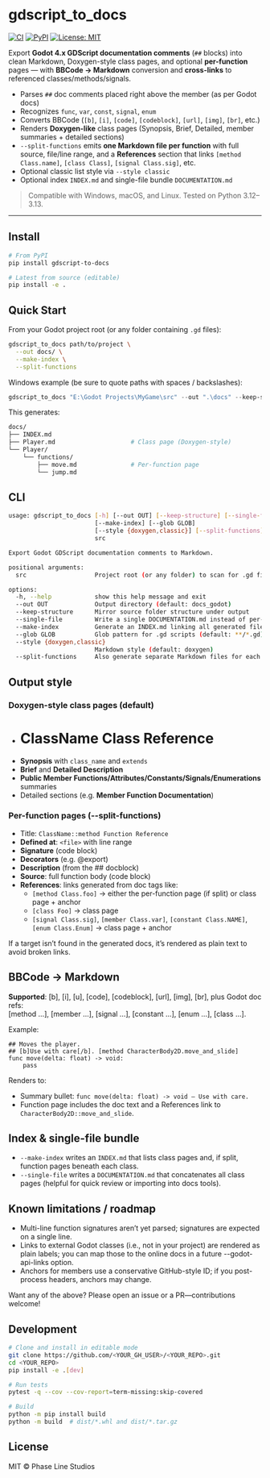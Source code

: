 # gdscript_to_docs

[![CI](https://github.com/phaseLineStudios/gdscript_to_docs/actions/workflows/ci.yml/badge.svg)](https://github.com/phaseLineStudios/gdscript_to_docs/actions/workflows/ci.yml)
[![PyPI](https://img.shields.io/pypi/v/gdscript-to-docs.svg)](https://pypi.org/project/gdscript-to-docs/)
[![License: MIT](https://img.shields.io/badge/License-MIT-blue.svg)](#license)

Export **Godot 4.x GDScript documentation comments** (`##` blocks) into clean Markdown, Doxygen-style class pages, and optional **per-function** pages — with **BBCode → Markdown** conversion and **cross-links** to referenced classes/methods/signals.

- Parses `##` doc comments placed right above the member (as per Godot docs)
- Recognizes `func`, `var`, `const`, `signal`, `enum`
- Converts BBCode (`[b]`, `[i]`, `[code]`, `[codeblock]`, `[url]`, `[img]`, `[br]`, etc.)
- Renders **Doxygen-like** class pages (Synopsis, Brief, Detailed, member summaries + detailed sections)
- `--split-functions` emits **one Markdown file per function** with full source, file/line range, and a **References** section that links `[method Class.name]`, `[class Class]`, `[signal Class.sig]`, etc.
- Optional classic list style via `--style classic`
- Optional index `INDEX.md` and single-file bundle `DOCUMENTATION.md`

> Compatible with Windows, macOS, and Linux. Tested on Python 3.12–3.13.

---

## Install

```bash
# From PyPI
pip install gdscript-to-docs

# Latest from source (editable)
pip install -e .
```

## Quick Start
From your Godot project root (or any folder containing `.gd` files):
```bash
gdscript_to_docs path/to/project \
  --out docs/ \
  --make-index \
  --split-functions
```

Windows example (be sure to quote paths with spaces / backslashes):
```powershell
gdscript_to_docs "E:\Godot Projects\MyGame\src" --out ".\docs" --keep-structure --make-index --split-functions
```

This generates:
```bash
docs/
├── INDEX.md
├── Player.md                     # Class page (Doxygen-style)
└── Player/
    └── functions/
        ├── move.md               # Per-function page
        └── jump.md
```

## CLI
```bash
usage: gdscript_to_docs [-h] [--out OUT] [--keep-structure] [--single-file]
                        [--make-index] [--glob GLOB]
                        [--style {doxygen,classic}] [--split-functions]
                        src

Export Godot GDScript documentation comments to Markdown.

positional arguments:
  src                   Project root (or any folder) to scan for .gd files

options:
  -h, --help            show this help message and exit
  --out OUT             Output directory (default: docs_godot)
  --keep-structure      Mirror source folder structure under output
  --single-file         Write a single DOCUMENTATION.md instead of per-script files
  --make-index          Generate an INDEX.md linking all generated files
  --glob GLOB           Glob pattern for .gd scripts (default: **/*.gd)
  --style {doxygen,classic}
                        Markdown style (default: doxygen)
  --split-functions     Also generate separate Markdown files for each function
```

## Output style
### Doxygen-style class pages (default)
- # ClassName Class Reference
- **Synopsis** with `class_name` and `extends`
- **Brief** and **Detailed Description**
- **Public Member Functions/Attributes/Constants/Signals/Enumerations** summaries
- Detailed sections (e.g. **Member Function Documentation**)

### Per-function pages (--split-functions)
- Title: `ClassName::method Function Reference`
- **Defined at**: `<file>` with line range
- **Signature** (code block)
- **Decorators** (e.g. @export)
- **Description** (from the ## docblock)
- **Source**: full function body (code block)
- **References**: links generated from doc tags like:
  - `[method Class.foo]` → either the per-function page (if split) or class page + anchor
  - `[class Foo]` → class page
  - `[signal Class.sig]`, `[member Class.var]`, `[constant Class.NAME]`, `[enum Class.Enum]` → class page + anchor

If a target isn’t found in the generated docs, it’s rendered as plain text to avoid broken links.

## BBCode → Markdown
**Supported**: [b], [i], [u], [code], [codeblock], [url], [img], [br], plus Godot doc refs:<br/>
[method …], [member …], [signal …], [constant …], [enum …], [class …].

Example:
```gdscript
## Moves the player.
## [b]Use with care[/b]. [method CharacterBody2D.move_and_slide]
func move(delta: float) -> void:
    pass
```

Renders to:
- Summary bullet: `func move(delta: float) -> void — Use with care.`
- Function page includes the doc text and a References link to `CharacterBody2D::move_and_slide`.

## Index & single-file bundle
- `--make-index` writes an `INDEX.md` that lists class pages and, if split, function pages beneath each class.
- `--single-file` writes a `DOCUMENTATION.md` that concatenates all class pages (helpful for quick review or importing into docs tools).

## Known limitations / roadmap
- Multi-line function signatures aren’t yet parsed; signatures are expected on a single line.
- Links to external Godot classes (i.e., not in your project) are rendered as plain labels; you can map those to the online docs in a future --godot-api-links option.
- Anchors for members use a conservative GitHub-style ID; if you post-process headers, anchors may change.

Want any of the above? Please open an issue or a PR—contributions welcome!

## Development
```bash
# Clone and install in editable mode
git clone https://github.com/<YOUR_GH_USER>/<YOUR_REPO>.git
cd <YOUR_REPO>
pip install -e .[dev]

# Run tests
pytest -q --cov --cov-report=term-missing:skip-covered

# Build
python -m pip install build
python -m build  # dist/*.whl and dist/*.tar.gz
```

## License
MIT © Phase Line Studios